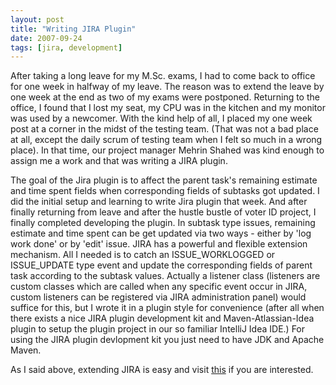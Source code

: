 ```yaml
---
layout: post
title: "Writing JIRA Plugin"
date: 2007-09-24
tags: [jira, development]
---
```


After taking a long leave for my M.Sc. exams, I had to come back to office for one week in halfway of my leave. The reason was to extend the leave by one week at the end as two of my exams were postponed. Returning to the office, I found that I lost my seat, my CPU was in the kitchen and my monitor was used by a newcomer. With the kind help of all, I placed my one week post at a corner in the midst of the testing team. (That was not a bad place at all, except the daily scrum of testing team when I felt so much in a wrong place). In that time, our project manager Mehrin Shahed was kind enough to assign me a work and that was writing a JIRA plugin.

<!--break-->

The goal of the Jira plugin is to affect the parent task\'s remaining estimate and time spent fields when corresponding fields of subtasks got updated. I did the initial setup and learning to write Jira plugin that week. And after finally returning from leave and after the hustle bustle of voter ID project, I finally completed developing the plugin. In subtask type issues, remaining estimate and time spent can be get updated via two ways - either by \'log work done\' or by \'edit\' issue. JIRA has a powerful and flexible extension mechanism. All I needed is to catch an ISSUE_WORKLOGGED or ISSUE_UPDATE type event and update the corresponding fields of parent task according to the subtask values. Actually a listener class (listeners are custom classes which are called when any specific event occur in JIRA, custom listeners can be registered via JIRA administration panel) would suffice for this, but I wrote it in a plugin style for convenience (after all when there exists a nice JIRA plugin development kit and Maven-Atlassian-Idea plugin to setup the plugin project in our so familiar IntelliJ Idea IDE.) For using the JIRA plugin devlopment kit you just need to have JDK and Apache Maven.

As I said above, extending JIRA is easy and visit [this](https://developer.atlassian.com/jiradev/getting-started) if you are interested.